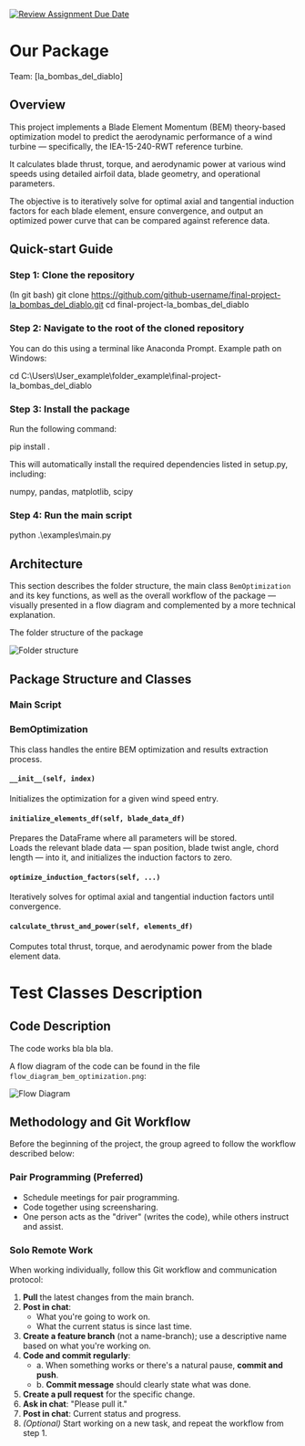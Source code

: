 [![Review Assignment Due Date](https://classroom.github.com/assets/deadline-readme-button-22041afd0340ce965d47ae6ef1cefeee28c7c493a6346c4f15d667ab976d596c.svg)](https://classroom.github.com/a/zjSXGKeR)
# Our Package

Team: [la_bombas_del_diablo]

## Overview

This project implements a Blade Element Momentum (BEM) theory-based optimization model to predict the aerodynamic performance of a wind turbine — specifically, the IEA-15-240-RWT reference turbine.

It calculates blade thrust, torque, and aerodynamic power at various wind speeds using detailed airfoil data, blade geometry, and operational parameters.

The objective is to iteratively solve for optimal axial and tangential induction factors for each blade element, ensure convergence, and output an optimized power curve that can be compared against reference data.


## Quick-start Guide

### Step 1: Clone the repository

(In git bash)
git clone https://github.com/github-username/final-project-la_bombas_del_diablo.git
cd final-project-la_bombas_del_diablo

### Step 2: Navigate to the root of the cloned repository
You can do this using a terminal like Anaconda Prompt.
Example path on Windows:

cd C:\Users\User_example\folder_example\final-project-la_bombas_del_diablo

### Step 3: Install the package
Run the following command:

pip install .

This will automatically install the required dependencies listed in setup.py, including:

numpy, pandas, matplotlib, scipy

### Step 4: Run the main script

python .\examples\main.py



## Architecture
This section describes the folder structure, the main class `BemOptimization` and its key functions, as well as the overall workflow of the package — visually presented in a flow diagram and complemented by a more technical explanation.


The folder structure of the package 

![Folder structure](./folder_structure.png)


## Package Structure and Classes

### Main Script

### BemOptimization

This class handles the entire BEM optimization and results extraction process.

#### `__init__(self, index)`
Initializes the optimization for a given wind speed entry.

#### `initialize_elements_df(self, blade_data_df)`
Prepares the DataFrame where all parameters will be stored.  
Loads the relevant blade data — span position, blade twist angle, chord length — into it, and initializes the induction factors to zero.

#### `optimize_induction_factors(self, ...)`
Iteratively solves for optimal axial and tangential induction factors until convergence.

#### `calculate_thrust_and_power(self, elements_df)`
Computes total thrust, torque, and aerodynamic power from the blade element data.


# Test Classes Description




## Code Description
The code works bla bla bla.

A flow diagram of the code can be found in the file `flow_diagram_bem_optimization.png`:

![Flow Diagram](./flow_diagram_bem_optimization.png)


## Methodology and Git Workflow

Before the beginning of the project, the group agreed to follow the workflow described below:

### Pair Programming (Preferred)
- Schedule meetings for pair programming.
- Code together using screensharing.
- One person acts as the "driver" (writes the code), while others instruct and assist.

### Solo Remote Work
When working individually, follow this Git workflow and communication protocol:

1. **Pull** the latest changes from the main branch.
2. **Post in chat**:
   - What you're going to work on.
   - What the current status is since last time.
3. **Create a feature branch** (not a name-branch); use a descriptive name based on what you're working on.
4. **Code and commit regularly**:
   - a. When something works or there's a natural pause, **commit and push**.
   - b. **Commit message** should clearly state what was done.
5. **Create a pull request** for the specific change.
6. **Ask in chat**: "Please pull it."
7. **Post in chat**: Current status and progress.
8. *(Optional)* Start working on a new task, and repeat the workflow from step 1.
